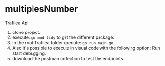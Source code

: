 # multiplesNumber

Trafilea Api

1) clone project.
2) execute: ```go mod tidy``` to get the different package.
3) in the root Trafilea folder execute: ```go run main.go```
4) Also it's possible to execute in visual code with the following option: 
Run start debugging.
5) download the postman collection to test the endpoints.



